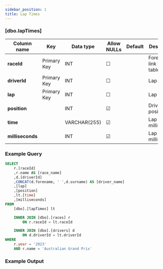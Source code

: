 ```yaml
---
sidebar_position: 1
title: Lap Times
---
```


### [dbo.lapTimes]
| Column name | Key | Data type | Allow NULLs | Default | Description |
| ------- | ------- | ------- | ------- | ------- | ------- |
| **raceId** |  Primary Key | INT | ☐ |  | Foreign key link to races table | 
| **driverId** |  Primary Key | INT | ☐ |  | Lap number | 
| **lap** |  Primary Key | INT | ☐ |  | Lap number | 
| **position** |  | INT | ☑ |  | Driver race position | 
| **time** |  | VARCHAR(255) | ☑ |  | Lap time in milliseconds | 
| **milliseconds** |  | INT | ☑ |  | Lap time in milliseconds | 

### Example Query

```sql
SELECT 
	r.[raceId]
	,r.name AS [race_name]
	,d.[driverId]
	,CONCAT(d.forename, ' ',d.surname) AS [driver_name]
    ,[lap]
    ,[position]
    ,lt.[time]
    ,[milliseconds]
FROM 
	[dbo].[lapTimes] lt

  	INNER JOIN [dbo].[races] r
		ON r.raceId = lt.raceId

	INNER JOIN [dbo].[drivers] d
		ON d.driverId = lt.driverId
WHERE 
	r.year = '2023'
	AND r.name = 'Australian Grand Prix'
```

### Example Output
